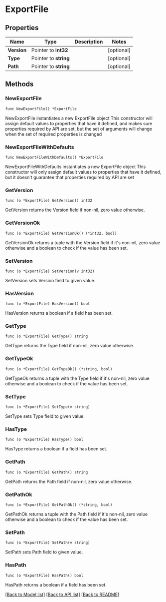 # ExportFile

## Properties

Name | Type | Description | Notes
------------ | ------------- | ------------- | -------------
**Version** | Pointer to **int32** |  | [optional] 
**Type** | Pointer to **string** |  | [optional] 
**Path** | Pointer to **string** |  | [optional] 

## Methods

### NewExportFile

`func NewExportFile() *ExportFile`

NewExportFile instantiates a new ExportFile object
This constructor will assign default values to properties that have it defined,
and makes sure properties required by API are set, but the set of arguments
will change when the set of required properties is changed

### NewExportFileWithDefaults

`func NewExportFileWithDefaults() *ExportFile`

NewExportFileWithDefaults instantiates a new ExportFile object
This constructor will only assign default values to properties that have it defined,
but it doesn't guarantee that properties required by API are set

### GetVersion

`func (o *ExportFile) GetVersion() int32`

GetVersion returns the Version field if non-nil, zero value otherwise.

### GetVersionOk

`func (o *ExportFile) GetVersionOk() (*int32, bool)`

GetVersionOk returns a tuple with the Version field if it's non-nil, zero value otherwise
and a boolean to check if the value has been set.

### SetVersion

`func (o *ExportFile) SetVersion(v int32)`

SetVersion sets Version field to given value.

### HasVersion

`func (o *ExportFile) HasVersion() bool`

HasVersion returns a boolean if a field has been set.

### GetType

`func (o *ExportFile) GetType() string`

GetType returns the Type field if non-nil, zero value otherwise.

### GetTypeOk

`func (o *ExportFile) GetTypeOk() (*string, bool)`

GetTypeOk returns a tuple with the Type field if it's non-nil, zero value otherwise
and a boolean to check if the value has been set.

### SetType

`func (o *ExportFile) SetType(v string)`

SetType sets Type field to given value.

### HasType

`func (o *ExportFile) HasType() bool`

HasType returns a boolean if a field has been set.

### GetPath

`func (o *ExportFile) GetPath() string`

GetPath returns the Path field if non-nil, zero value otherwise.

### GetPathOk

`func (o *ExportFile) GetPathOk() (*string, bool)`

GetPathOk returns a tuple with the Path field if it's non-nil, zero value otherwise
and a boolean to check if the value has been set.

### SetPath

`func (o *ExportFile) SetPath(v string)`

SetPath sets Path field to given value.

### HasPath

`func (o *ExportFile) HasPath() bool`

HasPath returns a boolean if a field has been set.


[[Back to Model list]](../README.md#documentation-for-models) [[Back to API list]](../README.md#documentation-for-api-endpoints) [[Back to README]](../README.md)


